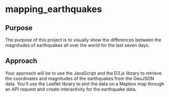 # mapping_earthquakes

## Purpose
The purpose of this project is to visually show the differences between the magnitudes of earthquakes all over the world for the last seven days.


## Approach
Your approach will be to use the JavaScript and the D3.js library to retrieve the coordinates and magnitudes of the earthquakes from the GeoJSON data. You'll use the Leaflet library to plot the data on a Mapbox map through an API request and create interactivity for the earthquake data.
